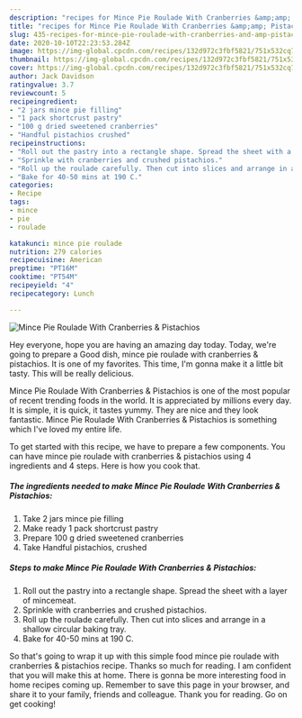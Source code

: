 ```yaml
---
description: "recipes for Mince Pie Roulade With Cranberries &amp;amp; Pistachios | how to make the best Mince Pie Roulade With Cranberries &amp;amp; Pistachios"
title: "recipes for Mince Pie Roulade With Cranberries &amp;amp; Pistachios | how to make the best Mince Pie Roulade With Cranberries &amp;amp; Pistachios"
slug: 435-recipes-for-mince-pie-roulade-with-cranberries-and-amp-pistachios-how-to-make-the-best-mince-pie-roulade-with-cranberries-and-amp-pistachios
date: 2020-10-10T22:23:53.284Z
image: https://img-global.cpcdn.com/recipes/132d972c3fbf5821/751x532cq70/mince-pie-roulade-with-cranberries-pistachios-recipe-main-photo.jpg
thumbnail: https://img-global.cpcdn.com/recipes/132d972c3fbf5821/751x532cq70/mince-pie-roulade-with-cranberries-pistachios-recipe-main-photo.jpg
cover: https://img-global.cpcdn.com/recipes/132d972c3fbf5821/751x532cq70/mince-pie-roulade-with-cranberries-pistachios-recipe-main-photo.jpg
author: Jack Davidson
ratingvalue: 3.7
reviewcount: 5
recipeingredient:
- "2 jars mince pie filling"
- "1 pack shortcrust pastry"
- "100 g dried sweetened cranberries"
- "Handful pistachios crushed"
recipeinstructions:
- "Roll out the pastry into a rectangle shape. Spread the sheet with a layer of mincemeat."
- "Sprinkle with cranberries and crushed pistachios."
- "Roll up the roulade carefully. Then cut into slices and arrange in a shallow circular baking tray."
- "Bake for 40-50 mins at 190 C."
categories:
- Recipe
tags:
- mince
- pie
- roulade

katakunci: mince pie roulade 
nutrition: 279 calories
recipecuisine: American
preptime: "PT16M"
cooktime: "PT54M"
recipeyield: "4"
recipecategory: Lunch

---
```



![Mince Pie Roulade With Cranberries &amp; Pistachios](https://img-global.cpcdn.com/recipes/132d972c3fbf5821/751x532cq70/mince-pie-roulade-with-cranberries-pistachios-recipe-main-photo.jpg)

Hey everyone, hope you are having an amazing day today. Today, we're going to prepare a Good dish, mince pie roulade with cranberries &amp; pistachios. It is one of my favorites. This time, I'm gonna make it a little bit tasty. This will be really delicious.



Mince Pie Roulade With Cranberries &amp; Pistachios is one of the most popular of recent trending foods in the world. It is appreciated by millions every day. It is simple, it is quick, it tastes yummy. They are nice and they look fantastic. Mince Pie Roulade With Cranberries &amp; Pistachios is something which I've loved my entire life.


To get started with this recipe, we have to prepare a few components. You can have mince pie roulade with cranberries &amp; pistachios using 4 ingredients and 4 steps. Here is how you cook that.

<!--inarticleads1-->

##### The ingredients needed to make Mince Pie Roulade With Cranberries &amp; Pistachios:

1. Take 2 jars mince pie filling
1. Make ready 1 pack shortcrust pastry
1. Prepare 100 g dried sweetened cranberries
1. Take Handful pistachios, crushed




<!--inarticleads2-->

##### Steps to make Mince Pie Roulade With Cranberries &amp; Pistachios:

1. Roll out the pastry into a rectangle shape. Spread the sheet with a layer of mincemeat.
1. Sprinkle with cranberries and crushed pistachios.
1. Roll up the roulade carefully. Then cut into slices and arrange in a shallow circular baking tray.
1. Bake for 40-50 mins at 190 C.




So that's going to wrap it up with this simple food mince pie roulade with cranberries &amp; pistachios recipe. Thanks so much for reading. I am confident that you will make this at home. There is gonna be more interesting food in home recipes coming up. Remember to save this page in your browser, and share it to your family, friends and colleague. Thank you for reading. Go on get cooking!
